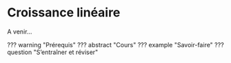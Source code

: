 # Croissance linéaire

A venir...

??? warning "Prérequis"
??? abstract "Cours"
??? example "Savoir-faire"
??? question "S’entraîner et réviser"